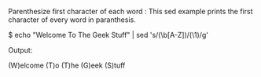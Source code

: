 Parenthesize first character of each word : This sed example prints the first character of every word in paranthesis.

$ echo "Welcome To The Geek Stuff" | sed 's/\(\b[A-Z]\)/\(\1\)/g'

Output:

(W)elcome (T)o (T)he (G)eek (S)tuff